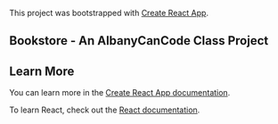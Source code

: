 This project was bootstrapped with [Create React App](https://github.com/facebook/create-react-app).

## Bookstore - An AlbanyCanCode Class Project

## Learn More

You can learn more in the [Create React App documentation](https://facebook.github.io/create-react-app/docs/getting-started).

To learn React, check out the [React documentation](https://reactjs.org/).
